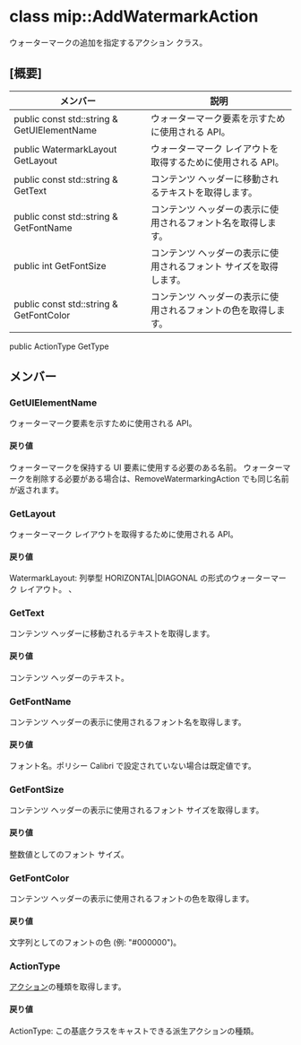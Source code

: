 # <a name="class-mipaddwatermarkaction"></a>class mip::AddWatermarkAction 
ウォーターマークの追加を指定するアクション クラス。
## <a name="summary"></a>[概要]
 メンバー                        | 説明                                
--------------------------------|---------------------------------------------
public const std::string & GetUIElementName | ウォーターマーク要素を示すために使用される API。
public WatermarkLayout GetLayout | ウォーターマーク レイアウトを取得するために使用される API。
public const std::string & GetText | コンテンツ ヘッダーに移動されるテキストを取得します。
public const std::string & GetFontName | コンテンツ ヘッダーの表示に使用されるフォント名を取得します。
public int GetFontSize | コンテンツ ヘッダーの表示に使用されるフォント サイズを取得します。
public const std::string & GetFontColor | コンテンツ ヘッダーの表示に使用されるフォントの色を取得します。
public ActionType GetType
## <a name="members"></a>メンバー
### <a name="getuielementname"></a>GetUIElementName
ウォーターマーク要素を示すために使用される API。
#### <a name="returns"></a>戻り値
ウォーターマークを保持する UI 要素に使用する必要のある名前。 ウォーターマークを削除する必要がある場合は、RemoveWatermarkingAction でも同じ名前が返されます。
### <a name="getlayout"></a>GetLayout
ウォーターマーク レイアウトを取得するために使用される API。
#### <a name="returns"></a>戻り値
WatermarkLayout: 列挙型 HORIZONTAL|DIAGONAL の形式のウォーターマーク レイアウト。 、
### <a name="gettext"></a>GetText
コンテンツ ヘッダーに移動されるテキストを取得します。
#### <a name="returns"></a>戻り値
コンテンツ ヘッダーのテキスト。
### <a name="getfontname"></a>GetFontName
コンテンツ ヘッダーの表示に使用されるフォント名を取得します。
#### <a name="returns"></a>戻り値
フォント名。ポリシー Calibri で設定されていない場合は既定値です。
### <a name="getfontsize"></a>GetFontSize
コンテンツ ヘッダーの表示に使用されるフォント サイズを取得します。
#### <a name="returns"></a>戻り値
整数値としてのフォント サイズ。
### <a name="getfontcolor"></a>GetFontColor
コンテンツ ヘッダーの表示に使用されるフォントの色を取得します。
#### <a name="returns"></a>戻り値
文字列としてのフォントの色 (例: "#000000")。
### <a name="actiontype"></a>ActionType
[アクション](#classmip_1_1_action)の種類を取得します。
#### <a name="returns"></a>戻り値
ActionType: この基底クラスをキャストできる派生アクションの種類。